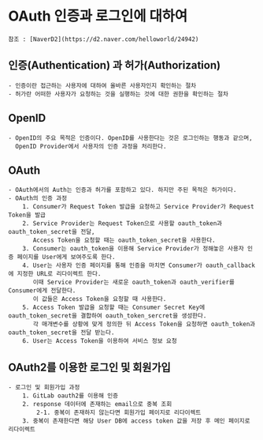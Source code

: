 # OAuth 인증과 로그인에 대하여
    참조 : [NaverD2](https://d2.naver.com/helloworld/24942)

## 인증(Authentication) 과 허가(Authorization)
    - 인증이란 접근하는 사용자에 대하여 올바른 사용자인지 확인하는 절차 
    - 허가란 어떠한 사용자가 요청하는 것을 실행하는 것에 대한 권한을 확인하는 절차

## OpenID
    - OpenID의 주요 목적은 인증이다. OpenID를 사용한다는 것은 로그인하는 행동과 같으며, 
      OpenID Provider에서 사용자의 인증 과정을 처리한다.

## OAuth
    - OAuth에서의 Auth는 인증과 허가를 포함하고 있다. 하지만 주된 목적은 허가이다.
    - OAuth의 인증 과정
        1. Consumer가 Request Token 발급을 요청하고 Service Provider가 Request Token을 발급
        2. Service Provider는 Request Token으로 사용할 oauth_token과 oauth_token_secret을 전달,
           Access Token을 요청할 때는 oauth_token_secret을 사용한다.
        3. Consumer는 oauth_token을 이용해 Service Provider가 정해놓은 사용자 인증 페이지를 User에게 보여주도록 한다.
        4. User는 사용자 인증 페이지를 통해 인증을 마치면 Consumer가 oauth_callback에 지정한 URL로 리다이렉트 한다. 
           이때 Service Provider는 새로운 oauth_token과 oauth_verifier를 Consumer에게 전달한다. 
           이 값들은 Access Token을 요청할 때 사용한다.
        5. Access Token 발급을 요청할 때는 Consumer Secret Key에 oauth_token_secret을 결합하여 oauth_token_sercret을 생성한다.
           각 매개변수를 상황에 맞게 정의한 뒤 Access Token을 요청하면 oauth_token과 oauth_token_secret을 전달 받는다.
        6. User는 Access Token을 이용하여 서비스 정보 요청

## OAuth2를 이용한 로그인 및 회원가입
    - 로그인 및 회원가입 과정
        1. GitLab oauth2를 이용해 인증
        2. response 데이터에 존재하는 email으로 중복 조회
            2-1. 중복이 존재하지 않는다면 회원가입 페이지로 리다이렉트
        3. 중복이 존재한다면 해당 User DB에 access token 값을 저장 후 메인 페이지로 리다이렉트
            